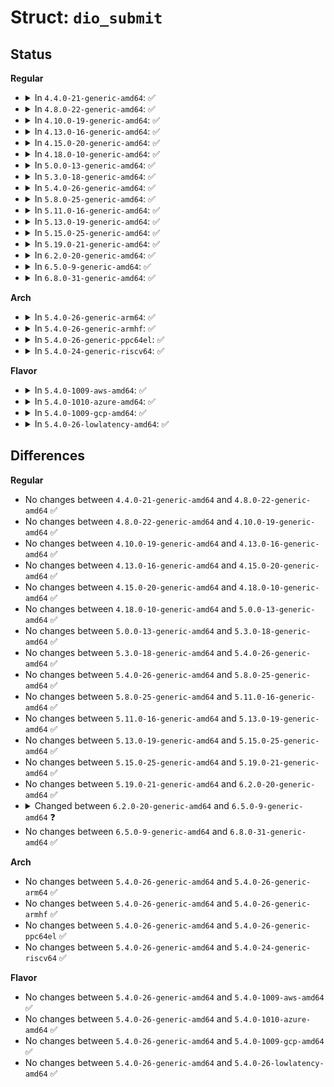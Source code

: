 # Struct: <code>dio_submit</code>

## Status
<b>Regular</b>
<ul>
<li>
<details>
<summary>In <code>4.4.0-21-generic-amd64</code>: ✅</summary>

```c
struct dio_submit {
    struct bio * bio;
    unsigned int blkbits;
    unsigned int blkfactor;
    unsigned int start_zero_done;
    int pages_in_io;
    sector_t block_in_file;
    unsigned int blocks_available;
    int reap_counter;
    sector_t final_block_in_request;
    int boundary;
    get_block_t * get_block;
    dio_submit_t * submit_io;
    loff_t logical_offset_in_bio;
    sector_t final_block_in_bio;
    sector_t next_block_for_io;
    struct page * cur_page;
    unsigned int cur_page_offset;
    unsigned int cur_page_len;
    sector_t cur_page_block;
    loff_t cur_page_fs_offset;
    struct iov_iter * iter;
    unsigned int head;
    unsigned int tail;
    size_t from;
    size_t to;
}
```
</details>
</li>
<li>
<details>
<summary>In <code>4.8.0-22-generic-amd64</code>: ✅</summary>

```c
struct dio_submit {
    struct bio * bio;
    unsigned int blkbits;
    unsigned int blkfactor;
    unsigned int start_zero_done;
    int pages_in_io;
    sector_t block_in_file;
    unsigned int blocks_available;
    int reap_counter;
    sector_t final_block_in_request;
    int boundary;
    get_block_t * get_block;
    dio_submit_t * submit_io;
    loff_t logical_offset_in_bio;
    sector_t final_block_in_bio;
    sector_t next_block_for_io;
    struct page * cur_page;
    unsigned int cur_page_offset;
    unsigned int cur_page_len;
    sector_t cur_page_block;
    loff_t cur_page_fs_offset;
    struct iov_iter * iter;
    unsigned int head;
    unsigned int tail;
    size_t from;
    size_t to;
}
```
</details>
</li>
<li>
<details>
<summary>In <code>4.10.0-19-generic-amd64</code>: ✅</summary>

```c
struct dio_submit {
    struct bio * bio;
    unsigned int blkbits;
    unsigned int blkfactor;
    unsigned int start_zero_done;
    int pages_in_io;
    sector_t block_in_file;
    unsigned int blocks_available;
    int reap_counter;
    sector_t final_block_in_request;
    int boundary;
    get_block_t * get_block;
    dio_submit_t * submit_io;
    loff_t logical_offset_in_bio;
    sector_t final_block_in_bio;
    sector_t next_block_for_io;
    struct page * cur_page;
    unsigned int cur_page_offset;
    unsigned int cur_page_len;
    sector_t cur_page_block;
    loff_t cur_page_fs_offset;
    struct iov_iter * iter;
    unsigned int head;
    unsigned int tail;
    size_t from;
    size_t to;
}
```
</details>
</li>
<li>
<details>
<summary>In <code>4.13.0-16-generic-amd64</code>: ✅</summary>

```c
struct dio_submit {
    struct bio * bio;
    unsigned int blkbits;
    unsigned int blkfactor;
    unsigned int start_zero_done;
    int pages_in_io;
    sector_t block_in_file;
    unsigned int blocks_available;
    int reap_counter;
    sector_t final_block_in_request;
    int boundary;
    get_block_t * get_block;
    dio_submit_t * submit_io;
    loff_t logical_offset_in_bio;
    sector_t final_block_in_bio;
    sector_t next_block_for_io;
    struct page * cur_page;
    unsigned int cur_page_offset;
    unsigned int cur_page_len;
    sector_t cur_page_block;
    loff_t cur_page_fs_offset;
    struct iov_iter * iter;
    unsigned int head;
    unsigned int tail;
    size_t from;
    size_t to;
}
```
</details>
</li>
<li>
<details>
<summary>In <code>4.15.0-20-generic-amd64</code>: ✅</summary>

```c
struct dio_submit {
    struct bio * bio;
    unsigned int blkbits;
    unsigned int blkfactor;
    unsigned int start_zero_done;
    int pages_in_io;
    sector_t block_in_file;
    unsigned int blocks_available;
    int reap_counter;
    sector_t final_block_in_request;
    int boundary;
    get_block_t * get_block;
    dio_submit_t * submit_io;
    loff_t logical_offset_in_bio;
    sector_t final_block_in_bio;
    sector_t next_block_for_io;
    struct page * cur_page;
    unsigned int cur_page_offset;
    unsigned int cur_page_len;
    sector_t cur_page_block;
    loff_t cur_page_fs_offset;
    struct iov_iter * iter;
    unsigned int head;
    unsigned int tail;
    size_t from;
    size_t to;
}
```
</details>
</li>
<li>
<details>
<summary>In <code>4.18.0-10-generic-amd64</code>: ✅</summary>

```c
struct dio_submit {
    struct bio * bio;
    unsigned int blkbits;
    unsigned int blkfactor;
    unsigned int start_zero_done;
    int pages_in_io;
    sector_t block_in_file;
    unsigned int blocks_available;
    int reap_counter;
    sector_t final_block_in_request;
    int boundary;
    get_block_t * get_block;
    dio_submit_t * submit_io;
    loff_t logical_offset_in_bio;
    sector_t final_block_in_bio;
    sector_t next_block_for_io;
    struct page * cur_page;
    unsigned int cur_page_offset;
    unsigned int cur_page_len;
    sector_t cur_page_block;
    loff_t cur_page_fs_offset;
    struct iov_iter * iter;
    unsigned int head;
    unsigned int tail;
    size_t from;
    size_t to;
}
```
</details>
</li>
<li>
<details>
<summary>In <code>5.0.0-13-generic-amd64</code>: ✅</summary>

```c
struct dio_submit {
    struct bio * bio;
    unsigned int blkbits;
    unsigned int blkfactor;
    unsigned int start_zero_done;
    int pages_in_io;
    sector_t block_in_file;
    unsigned int blocks_available;
    int reap_counter;
    sector_t final_block_in_request;
    int boundary;
    get_block_t * get_block;
    dio_submit_t * submit_io;
    loff_t logical_offset_in_bio;
    sector_t final_block_in_bio;
    sector_t next_block_for_io;
    struct page * cur_page;
    unsigned int cur_page_offset;
    unsigned int cur_page_len;
    sector_t cur_page_block;
    loff_t cur_page_fs_offset;
    struct iov_iter * iter;
    unsigned int head;
    unsigned int tail;
    size_t from;
    size_t to;
}
```
</details>
</li>
<li>
<details>
<summary>In <code>5.3.0-18-generic-amd64</code>: ✅</summary>

```c
struct dio_submit {
    struct bio * bio;
    unsigned int blkbits;
    unsigned int blkfactor;
    unsigned int start_zero_done;
    int pages_in_io;
    sector_t block_in_file;
    unsigned int blocks_available;
    int reap_counter;
    sector_t final_block_in_request;
    int boundary;
    get_block_t * get_block;
    dio_submit_t * submit_io;
    loff_t logical_offset_in_bio;
    sector_t final_block_in_bio;
    sector_t next_block_for_io;
    struct page * cur_page;
    unsigned int cur_page_offset;
    unsigned int cur_page_len;
    sector_t cur_page_block;
    loff_t cur_page_fs_offset;
    struct iov_iter * iter;
    unsigned int head;
    unsigned int tail;
    size_t from;
    size_t to;
}
```
</details>
</li>
<li>
<details>
<summary>In <code>5.4.0-26-generic-amd64</code>: ✅</summary>

```c
struct dio_submit {
    struct bio * bio;
    unsigned int blkbits;
    unsigned int blkfactor;
    unsigned int start_zero_done;
    int pages_in_io;
    sector_t block_in_file;
    unsigned int blocks_available;
    int reap_counter;
    sector_t final_block_in_request;
    int boundary;
    get_block_t * get_block;
    dio_submit_t * submit_io;
    loff_t logical_offset_in_bio;
    sector_t final_block_in_bio;
    sector_t next_block_for_io;
    struct page * cur_page;
    unsigned int cur_page_offset;
    unsigned int cur_page_len;
    sector_t cur_page_block;
    loff_t cur_page_fs_offset;
    struct iov_iter * iter;
    unsigned int head;
    unsigned int tail;
    size_t from;
    size_t to;
}
```
</details>
</li>
<li>
<details>
<summary>In <code>5.8.0-25-generic-amd64</code>: ✅</summary>

```c
struct dio_submit {
    struct bio * bio;
    unsigned int blkbits;
    unsigned int blkfactor;
    unsigned int start_zero_done;
    int pages_in_io;
    sector_t block_in_file;
    unsigned int blocks_available;
    int reap_counter;
    sector_t final_block_in_request;
    int boundary;
    get_block_t * get_block;
    dio_submit_t * submit_io;
    loff_t logical_offset_in_bio;
    sector_t final_block_in_bio;
    sector_t next_block_for_io;
    struct page * cur_page;
    unsigned int cur_page_offset;
    unsigned int cur_page_len;
    sector_t cur_page_block;
    loff_t cur_page_fs_offset;
    struct iov_iter * iter;
    unsigned int head;
    unsigned int tail;
    size_t from;
    size_t to;
}
```
</details>
</li>
<li>
<details>
<summary>In <code>5.11.0-16-generic-amd64</code>: ✅</summary>

```c
struct dio_submit {
    struct bio * bio;
    unsigned int blkbits;
    unsigned int blkfactor;
    unsigned int start_zero_done;
    int pages_in_io;
    sector_t block_in_file;
    unsigned int blocks_available;
    int reap_counter;
    sector_t final_block_in_request;
    int boundary;
    get_block_t * get_block;
    dio_submit_t * submit_io;
    loff_t logical_offset_in_bio;
    sector_t final_block_in_bio;
    sector_t next_block_for_io;
    struct page * cur_page;
    unsigned int cur_page_offset;
    unsigned int cur_page_len;
    sector_t cur_page_block;
    loff_t cur_page_fs_offset;
    struct iov_iter * iter;
    unsigned int head;
    unsigned int tail;
    size_t from;
    size_t to;
}
```
</details>
</li>
<li>
<details>
<summary>In <code>5.13.0-19-generic-amd64</code>: ✅</summary>

```c
struct dio_submit {
    struct bio * bio;
    unsigned int blkbits;
    unsigned int blkfactor;
    unsigned int start_zero_done;
    int pages_in_io;
    sector_t block_in_file;
    unsigned int blocks_available;
    int reap_counter;
    sector_t final_block_in_request;
    int boundary;
    get_block_t * get_block;
    dio_submit_t * submit_io;
    loff_t logical_offset_in_bio;
    sector_t final_block_in_bio;
    sector_t next_block_for_io;
    struct page * cur_page;
    unsigned int cur_page_offset;
    unsigned int cur_page_len;
    sector_t cur_page_block;
    loff_t cur_page_fs_offset;
    struct iov_iter * iter;
    unsigned int head;
    unsigned int tail;
    size_t from;
    size_t to;
}
```
</details>
</li>
<li>
<details>
<summary>In <code>5.15.0-25-generic-amd64</code>: ✅</summary>

```c
struct dio_submit {
    struct bio * bio;
    unsigned int blkbits;
    unsigned int blkfactor;
    unsigned int start_zero_done;
    int pages_in_io;
    sector_t block_in_file;
    unsigned int blocks_available;
    int reap_counter;
    sector_t final_block_in_request;
    int boundary;
    get_block_t * get_block;
    dio_submit_t * submit_io;
    loff_t logical_offset_in_bio;
    sector_t final_block_in_bio;
    sector_t next_block_for_io;
    struct page * cur_page;
    unsigned int cur_page_offset;
    unsigned int cur_page_len;
    sector_t cur_page_block;
    loff_t cur_page_fs_offset;
    struct iov_iter * iter;
    unsigned int head;
    unsigned int tail;
    size_t from;
    size_t to;
}
```
</details>
</li>
<li>
<details>
<summary>In <code>5.19.0-21-generic-amd64</code>: ✅</summary>

```c
struct dio_submit {
    struct bio * bio;
    unsigned int blkbits;
    unsigned int blkfactor;
    unsigned int start_zero_done;
    int pages_in_io;
    sector_t block_in_file;
    unsigned int blocks_available;
    int reap_counter;
    sector_t final_block_in_request;
    int boundary;
    get_block_t * get_block;
    dio_submit_t * submit_io;
    loff_t logical_offset_in_bio;
    sector_t final_block_in_bio;
    sector_t next_block_for_io;
    struct page * cur_page;
    unsigned int cur_page_offset;
    unsigned int cur_page_len;
    sector_t cur_page_block;
    loff_t cur_page_fs_offset;
    struct iov_iter * iter;
    unsigned int head;
    unsigned int tail;
    size_t from;
    size_t to;
}
```
</details>
</li>
<li>
<details>
<summary>In <code>6.2.0-20-generic-amd64</code>: ✅</summary>

```c
struct dio_submit {
    struct bio * bio;
    unsigned int blkbits;
    unsigned int blkfactor;
    unsigned int start_zero_done;
    int pages_in_io;
    sector_t block_in_file;
    unsigned int blocks_available;
    int reap_counter;
    sector_t final_block_in_request;
    int boundary;
    get_block_t * get_block;
    dio_submit_t * submit_io;
    loff_t logical_offset_in_bio;
    sector_t final_block_in_bio;
    sector_t next_block_for_io;
    struct page * cur_page;
    unsigned int cur_page_offset;
    unsigned int cur_page_len;
    sector_t cur_page_block;
    loff_t cur_page_fs_offset;
    struct iov_iter * iter;
    unsigned int head;
    unsigned int tail;
    size_t from;
    size_t to;
}
```
</details>
</li>
<li>
<details>
<summary>In <code>6.5.0-9-generic-amd64</code>: ✅</summary>

```c
struct dio_submit {
    struct bio * bio;
    unsigned int blkbits;
    unsigned int blkfactor;
    unsigned int start_zero_done;
    int pages_in_io;
    sector_t block_in_file;
    unsigned int blocks_available;
    int reap_counter;
    sector_t final_block_in_request;
    int boundary;
    get_block_t * get_block;
    loff_t logical_offset_in_bio;
    sector_t final_block_in_bio;
    sector_t next_block_for_io;
    struct page * cur_page;
    unsigned int cur_page_offset;
    unsigned int cur_page_len;
    sector_t cur_page_block;
    loff_t cur_page_fs_offset;
    struct iov_iter * iter;
    unsigned int head;
    unsigned int tail;
    size_t from;
    size_t to;
}
```
</details>
</li>
<li>
<details>
<summary>In <code>6.8.0-31-generic-amd64</code>: ✅</summary>

```c
struct dio_submit {
    struct bio * bio;
    unsigned int blkbits;
    unsigned int blkfactor;
    unsigned int start_zero_done;
    int pages_in_io;
    sector_t block_in_file;
    unsigned int blocks_available;
    int reap_counter;
    sector_t final_block_in_request;
    int boundary;
    get_block_t * get_block;
    loff_t logical_offset_in_bio;
    sector_t final_block_in_bio;
    sector_t next_block_for_io;
    struct page * cur_page;
    unsigned int cur_page_offset;
    unsigned int cur_page_len;
    sector_t cur_page_block;
    loff_t cur_page_fs_offset;
    struct iov_iter * iter;
    unsigned int head;
    unsigned int tail;
    size_t from;
    size_t to;
}
```
</details>
</li>
</ul>
<b>Arch</b>
<ul>
<li>
<details>
<summary>In <code>5.4.0-26-generic-arm64</code>: ✅</summary>

```c
struct dio_submit {
    struct bio * bio;
    unsigned int blkbits;
    unsigned int blkfactor;
    unsigned int start_zero_done;
    int pages_in_io;
    sector_t block_in_file;
    unsigned int blocks_available;
    int reap_counter;
    sector_t final_block_in_request;
    int boundary;
    get_block_t * get_block;
    dio_submit_t * submit_io;
    loff_t logical_offset_in_bio;
    sector_t final_block_in_bio;
    sector_t next_block_for_io;
    struct page * cur_page;
    unsigned int cur_page_offset;
    unsigned int cur_page_len;
    sector_t cur_page_block;
    loff_t cur_page_fs_offset;
    struct iov_iter * iter;
    unsigned int head;
    unsigned int tail;
    size_t from;
    size_t to;
}
```
</details>
</li>
<li>
<details>
<summary>In <code>5.4.0-26-generic-armhf</code>: ✅</summary>

```c
struct dio_submit {
    struct bio * bio;
    unsigned int blkbits;
    unsigned int blkfactor;
    unsigned int start_zero_done;
    int pages_in_io;
    sector_t block_in_file;
    unsigned int blocks_available;
    int reap_counter;
    sector_t final_block_in_request;
    int boundary;
    get_block_t * get_block;
    dio_submit_t * submit_io;
    loff_t logical_offset_in_bio;
    sector_t final_block_in_bio;
    sector_t next_block_for_io;
    struct page * cur_page;
    unsigned int cur_page_offset;
    unsigned int cur_page_len;
    sector_t cur_page_block;
    loff_t cur_page_fs_offset;
    struct iov_iter * iter;
    unsigned int head;
    unsigned int tail;
    size_t from;
    size_t to;
}
```
</details>
</li>
<li>
<details>
<summary>In <code>5.4.0-26-generic-ppc64el</code>: ✅</summary>

```c
struct dio_submit {
    struct bio * bio;
    unsigned int blkbits;
    unsigned int blkfactor;
    unsigned int start_zero_done;
    int pages_in_io;
    sector_t block_in_file;
    unsigned int blocks_available;
    int reap_counter;
    sector_t final_block_in_request;
    int boundary;
    get_block_t * get_block;
    dio_submit_t * submit_io;
    loff_t logical_offset_in_bio;
    sector_t final_block_in_bio;
    sector_t next_block_for_io;
    struct page * cur_page;
    unsigned int cur_page_offset;
    unsigned int cur_page_len;
    sector_t cur_page_block;
    loff_t cur_page_fs_offset;
    struct iov_iter * iter;
    unsigned int head;
    unsigned int tail;
    size_t from;
    size_t to;
}
```
</details>
</li>
<li>
<details>
<summary>In <code>5.4.0-24-generic-riscv64</code>: ✅</summary>

```c
struct dio_submit {
    struct bio * bio;
    unsigned int blkbits;
    unsigned int blkfactor;
    unsigned int start_zero_done;
    int pages_in_io;
    sector_t block_in_file;
    unsigned int blocks_available;
    int reap_counter;
    sector_t final_block_in_request;
    int boundary;
    get_block_t * get_block;
    dio_submit_t * submit_io;
    loff_t logical_offset_in_bio;
    sector_t final_block_in_bio;
    sector_t next_block_for_io;
    struct page * cur_page;
    unsigned int cur_page_offset;
    unsigned int cur_page_len;
    sector_t cur_page_block;
    loff_t cur_page_fs_offset;
    struct iov_iter * iter;
    unsigned int head;
    unsigned int tail;
    size_t from;
    size_t to;
}
```
</details>
</li>
</ul>
<b>Flavor</b>
<ul>
<li>
<details>
<summary>In <code>5.4.0-1009-aws-amd64</code>: ✅</summary>

```c
struct dio_submit {
    struct bio * bio;
    unsigned int blkbits;
    unsigned int blkfactor;
    unsigned int start_zero_done;
    int pages_in_io;
    sector_t block_in_file;
    unsigned int blocks_available;
    int reap_counter;
    sector_t final_block_in_request;
    int boundary;
    get_block_t * get_block;
    dio_submit_t * submit_io;
    loff_t logical_offset_in_bio;
    sector_t final_block_in_bio;
    sector_t next_block_for_io;
    struct page * cur_page;
    unsigned int cur_page_offset;
    unsigned int cur_page_len;
    sector_t cur_page_block;
    loff_t cur_page_fs_offset;
    struct iov_iter * iter;
    unsigned int head;
    unsigned int tail;
    size_t from;
    size_t to;
}
```
</details>
</li>
<li>
<details>
<summary>In <code>5.4.0-1010-azure-amd64</code>: ✅</summary>

```c
struct dio_submit {
    struct bio * bio;
    unsigned int blkbits;
    unsigned int blkfactor;
    unsigned int start_zero_done;
    int pages_in_io;
    sector_t block_in_file;
    unsigned int blocks_available;
    int reap_counter;
    sector_t final_block_in_request;
    int boundary;
    get_block_t * get_block;
    dio_submit_t * submit_io;
    loff_t logical_offset_in_bio;
    sector_t final_block_in_bio;
    sector_t next_block_for_io;
    struct page * cur_page;
    unsigned int cur_page_offset;
    unsigned int cur_page_len;
    sector_t cur_page_block;
    loff_t cur_page_fs_offset;
    struct iov_iter * iter;
    unsigned int head;
    unsigned int tail;
    size_t from;
    size_t to;
}
```
</details>
</li>
<li>
<details>
<summary>In <code>5.4.0-1009-gcp-amd64</code>: ✅</summary>

```c
struct dio_submit {
    struct bio * bio;
    unsigned int blkbits;
    unsigned int blkfactor;
    unsigned int start_zero_done;
    int pages_in_io;
    sector_t block_in_file;
    unsigned int blocks_available;
    int reap_counter;
    sector_t final_block_in_request;
    int boundary;
    get_block_t * get_block;
    dio_submit_t * submit_io;
    loff_t logical_offset_in_bio;
    sector_t final_block_in_bio;
    sector_t next_block_for_io;
    struct page * cur_page;
    unsigned int cur_page_offset;
    unsigned int cur_page_len;
    sector_t cur_page_block;
    loff_t cur_page_fs_offset;
    struct iov_iter * iter;
    unsigned int head;
    unsigned int tail;
    size_t from;
    size_t to;
}
```
</details>
</li>
<li>
<details>
<summary>In <code>5.4.0-26-lowlatency-amd64</code>: ✅</summary>

```c
struct dio_submit {
    struct bio * bio;
    unsigned int blkbits;
    unsigned int blkfactor;
    unsigned int start_zero_done;
    int pages_in_io;
    sector_t block_in_file;
    unsigned int blocks_available;
    int reap_counter;
    sector_t final_block_in_request;
    int boundary;
    get_block_t * get_block;
    dio_submit_t * submit_io;
    loff_t logical_offset_in_bio;
    sector_t final_block_in_bio;
    sector_t next_block_for_io;
    struct page * cur_page;
    unsigned int cur_page_offset;
    unsigned int cur_page_len;
    sector_t cur_page_block;
    loff_t cur_page_fs_offset;
    struct iov_iter * iter;
    unsigned int head;
    unsigned int tail;
    size_t from;
    size_t to;
}
```
</details>
</li>
</ul>

## Differences
<b>Regular</b>
<ul>
<li>
No changes between <code>4.4.0-21-generic-amd64</code> and <code>4.8.0-22-generic-amd64</code> ✅
</li>
<li>
No changes between <code>4.8.0-22-generic-amd64</code> and <code>4.10.0-19-generic-amd64</code> ✅
</li>
<li>
No changes between <code>4.10.0-19-generic-amd64</code> and <code>4.13.0-16-generic-amd64</code> ✅
</li>
<li>
No changes between <code>4.13.0-16-generic-amd64</code> and <code>4.15.0-20-generic-amd64</code> ✅
</li>
<li>
No changes between <code>4.15.0-20-generic-amd64</code> and <code>4.18.0-10-generic-amd64</code> ✅
</li>
<li>
No changes between <code>4.18.0-10-generic-amd64</code> and <code>5.0.0-13-generic-amd64</code> ✅
</li>
<li>
No changes between <code>5.0.0-13-generic-amd64</code> and <code>5.3.0-18-generic-amd64</code> ✅
</li>
<li>
No changes between <code>5.3.0-18-generic-amd64</code> and <code>5.4.0-26-generic-amd64</code> ✅
</li>
<li>
No changes between <code>5.4.0-26-generic-amd64</code> and <code>5.8.0-25-generic-amd64</code> ✅
</li>
<li>
No changes between <code>5.8.0-25-generic-amd64</code> and <code>5.11.0-16-generic-amd64</code> ✅
</li>
<li>
No changes between <code>5.11.0-16-generic-amd64</code> and <code>5.13.0-19-generic-amd64</code> ✅
</li>
<li>
No changes between <code>5.13.0-19-generic-amd64</code> and <code>5.15.0-25-generic-amd64</code> ✅
</li>
<li>
No changes between <code>5.15.0-25-generic-amd64</code> and <code>5.19.0-21-generic-amd64</code> ✅
</li>
<li>
No changes between <code>5.19.0-21-generic-amd64</code> and <code>6.2.0-20-generic-amd64</code> ✅
</li>
<li>
<details>
<summary>Changed between <code>6.2.0-20-generic-amd64</code> and <code>6.5.0-9-generic-amd64</code> ❓</summary>
<ul>
<li>
<b>Field removed. </b>
<code>dio_submit_t * submit_io</code>
</li>
</ul>
</details>
</li>
<li>
No changes between <code>6.5.0-9-generic-amd64</code> and <code>6.8.0-31-generic-amd64</code> ✅
</li>
</ul>
<b>Arch</b>
<ul>
<li>
No changes between <code>5.4.0-26-generic-amd64</code> and <code>5.4.0-26-generic-arm64</code> ✅
</li>
<li>
No changes between <code>5.4.0-26-generic-amd64</code> and <code>5.4.0-26-generic-armhf</code> ✅
</li>
<li>
No changes between <code>5.4.0-26-generic-amd64</code> and <code>5.4.0-26-generic-ppc64el</code> ✅
</li>
<li>
No changes between <code>5.4.0-26-generic-amd64</code> and <code>5.4.0-24-generic-riscv64</code> ✅
</li>
</ul>
<b>Flavor</b>
<ul>
<li>
No changes between <code>5.4.0-26-generic-amd64</code> and <code>5.4.0-1009-aws-amd64</code> ✅
</li>
<li>
No changes between <code>5.4.0-26-generic-amd64</code> and <code>5.4.0-1010-azure-amd64</code> ✅
</li>
<li>
No changes between <code>5.4.0-26-generic-amd64</code> and <code>5.4.0-1009-gcp-amd64</code> ✅
</li>
<li>
No changes between <code>5.4.0-26-generic-amd64</code> and <code>5.4.0-26-lowlatency-amd64</code> ✅
</li>
</ul>
